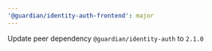 ```yaml
---
'@guardian/identity-auth-frontend': major
---
```


Update peer dependency `@guardian/identity-auth` to `2.1.0`
